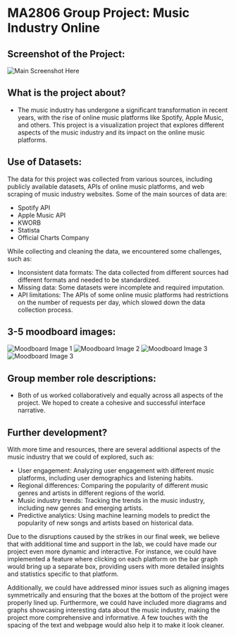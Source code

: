 # MA2806 Group Project: Music Industry Online

## Screenshot of the Project:

![Main Screenshot Here](https://cdn.glitch.global/b9f792a0-2c27-4f65-a31e-219d74c11458/Screenshot%202023-03-22%20at%2015.13.01.png?v=1679498012479)

## What is the project about?

- The music industry has undergone a significant transformation in recent years, with the rise of online music platforms like Spotify, Apple Music, and others. This project is a visualization project that explores different aspects of the music industry and its impact on the online music platforms.

## Use of Datasets:

The data for this project was collected from various sources, including publicly available datasets, APIs of online music platforms, and web scraping of music industry websites. Some of the main sources of data are:

- Spotify API
- Apple Music API
- KWORB
- Statista
- Official Charts Company

While collecting and cleaning the data, we encountered some challenges, such as:

- Inconsistent data formats: The data collected from different sources had different formats and needed to be standardized.
- Missing data: Some datasets were incomplete and required imputation.
- API limitations: The APIs of some online music platforms had restrictions on the number of requests per day, which slowed down the data collection process.

## 3-5 moodboard images:

![Moodboard Image 1](https://cdn.glitch.global/b9f792a0-2c27-4f65-a31e-219d74c11458/Screenshot%202023-03-22%20at%2015.31.35.png?v=1679499158402)
![Moodboard Image 2](https://cdn.glitch.global/b9f792a0-2c27-4f65-a31e-219d74c11458/Screenshot%202023-03-22%20at%2015.31.42.png?v=1679499160560)
![Moodboard Image 3](https://cdn.glitch.global/b9f792a0-2c27-4f65-a31e-219d74c11458/Screenshot%202023-03-22%20at%2015.31.52.png?v=1679499162897)
![Moodboard Image 3](https://cdn.glitch.global/b9f792a0-2c27-4f65-a31e-219d74c11458/Screenshot%202023-03-22%20at%2015.11.36.png?v=1679497936990)

## Group member role descriptions:

- Both of us worked collaboratively and equally across all aspects of the project. We hoped to create a cohesive and successful interface narrative.

## Further development?

With more time and resources, there are several additional aspects of the music industry that we could of explored, such as:

- User engagement: Analyzing user engagement with different music platforms, including user demographics and listening habits.
- Regional differences: Comparing the popularity of different music genres and artists in different regions of the world.
- Music industry trends: Tracking the trends in the music industry, including new genres and emerging artists.
- Predictive analytics: Using machine learning models to predict the popularity of new songs and artists based on historical data.

Due to the disruptions caused by the strikes in our final week,
we believe that with additional time and support in the lab,
we could have made our project even more dynamic and interactive.
For instance, we could have implemented a feature where clicking
on each platform on the bar graph would bring up a separate box, providing users
with more detailed insights and statistics specific to that platform.

Additionally, we could have addressed minor issues such as aligning
images symmetrically and ensuring that the boxes at the bottom
of the project were properly lined up. Furthermore, we could
have included more diagrams and graphs showcasing interesting
data about the music industry, making the project more
comprehensive and informative. A few touches with the spacing of the text and webpage would also help it to make it look cleaner. 
